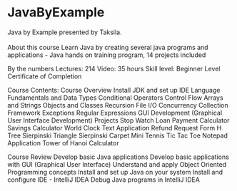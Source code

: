 # JavaByExample
Java by Example presented by Taksila.  
<br>
About this course
Learn Java by creating several java programs and applications - Java hands on training program, 14 projects included

By the numbers
Lectures: 214
Video: 35 hours
Skill level: Beginner Level
Certificate of Completion

Course Contents: 
Course Overview
Install JDK and set up IDE
Language Fundamentals and Data Types
Conditional Operators
Control Flow
Arrays and Strings
Objects and Classes
Recursion
File I/O
Concurrency
Collection Framework
Exceptions
Regular Expressions
GUI Development (Graphical User Interface Development)
Projects 
Stop Watch
Loan Payment Calculator
Savings Calculator
World Clock
Text Application
Refund Request Form
H Tree
Sierpinski Triangle
Sierpinski Carpet
Mini Tennis
Tic Tac Toe
Notepad Application
Tower of Hanoi
Calculator

Course Review
Develop basic Java applications
Develop basic applications with GUI (Graphical User Interface)
Understand and apply Object Oriented Programming concepts
Install and set up Java on your system
Install and configure IDE - IntelliJ IDEA
Debug Java programs in IntelliJ IDEA
